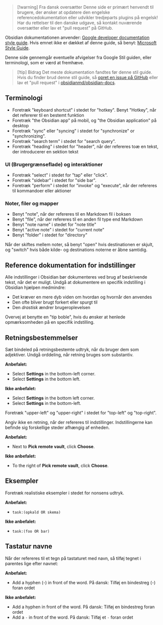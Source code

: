 > [!warning] Fra dansk oversætter
>Denne side er primært henvendt til brugere, der ønsker at opdatere den engelske referencedokumentation eller udvikler tredjeparts plugins på engelsk! Har du rettelser til den danske udgave, så kontakt nuværende oversætter eller lav et "pull request" på GitHub.

Obsidian dokumentationen anvender: [Google developer documentation style guide](https://developers.google.com/style). Hvis emnet ikke er dækket af denne guide, så benyt: [Microsoft Style Guide](https://learn.microsoft.com/en-us/style-guide/).

Denne side gennemgår eventuelle afvigelser fra Google Stil guiden, eller terminologi, som er værd at fremhæve.

> [!tip] Bidrag
> Det meste dokumentation fandtes før denne stil guide. Hvis du finder brud denne stil guide, så [opret en issue på GitHub](https://github.com/obsidianmd/obsidian-docs/issues/new) eller lav et "pull request" i [obsidianmd/obsidian-docs](https://github.com/obsidianmd/obsidian-docs).

## Terminologi

- Foretræk "keyboard shortcut" i stedet for "hotkey". Benyt "Hotkey", når det refererer til en bestemt funktion
- Foretræk "the Obsidian app" på mobil, og "the Obsidian application" på desktop
- Foretræk "sync" eller "syncing" i stedet for "synchronize" or "synchronizing".
- Foretræk "search term" i stedet for "search query".
- Foretræk "heading" i stedet for "header", når der refereres toæ en tekst, der introducerer en sektion tekst

### UI (Brugergrænseflade) og interaktioner

- Foretræk "select" i stedet for "tap" eller "click".
- Foretræk "sidebar" i stedet for "side bar".
- Foretræk "perform" i stedet for "invoke" og "execute", når der refereres til kommandoer eller aktioner

### Noter, filer og mapper

- Benyt "note", når der refereres til en Markdown fil i boksen
- Benyt "file", når der refereres til en anden fil type end Markdown
- Benyt "note name" i stedet for "note title"
- Benyt "active note" i stedet for "current note"
- Benyt "folder" i stedet for "directory"

Når der skiftes mellem noter, så benyt "open" hvis destinationen er skjult, og "switch" hvis både kilde- og destinations noterne er åbne samtidig.

## Reference dokumentation for indstillinger

Alle indstillinger i Obsidian bør dokumenteres ved brug af beskrivende tekst, når det er muligt. Undgå at dokumentere en specifik indstilling i Obsidian hjælpen medmindre:

- Det kræver en mere dyb viden om hvordan og hvornår den anvendes
- Den ofte bliver brugt forkert eller spurgt til
- Den _drastisk_ ændrer brugeroplevelsen

Overvej at benytte en "tip boble", hvis du ønsker at henlede opmærksomheden på en specifik indstilling.

## Retningsbestemmelser

Sæt bindeled på retningsbestemte udtryk, når du bruger dem som adjektiver. Undgå orddeling, når retning bruges som substantiv.

**Anbefalet:**

- Select **Settings** in the bottom-left corner.
- Select **Settings** in the bottom left.

**Ikke anbefalet:**

- Select **Settings** in the bottom left corner.
- Select **Settings** in the bottom-left.

Foretræk "upper-left" og "upper-right" i stedet for "top-left" og "top-right".

Angiv ikke en retning, når der refereres til indstillinger. Indstillingerne kan befinde sig forskellige steder afhængig af enheden.

**Anbefalet:**

- Next to **Pick remote vault**, click **Choose**.

**Ikke anbefalet:**

- To the right of **Pick remote vault**, click **Choose**.

## Eksempler

Foretræk realistiske eksempler i stedet for nonsens udtryk.

**Anbefalet:**

- `task:(opkald OR skema)`

**Ikke anbefalet:**

- `task:(foo OR bar)`

## Tastatur navne

Når der refereres til et tegn på tastaturet med navn, så tilføj tegnet i parentes lige efter navnet:

**Anbefalet:**

- Add a hyphen (-) in front of the word. På dansk: Tilføj en bindestreg (-) foran ordet

**Ikke anbefalet:**

- Add a hyphen in front of the word. På dansk: Tilføj en bindestreg foran ordet
- Add a `-` in front of the word. På dansk: Tilføj et `-` foran ordet
